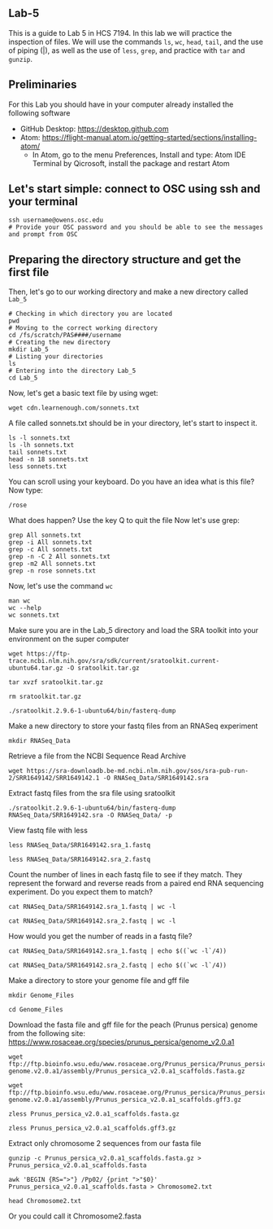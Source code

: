 ## Lab-5
This is a guide to Lab 5 in HCS 7194. In this lab we will practice the inspection of files. We will use the commands ```ls```, ```wc```, ```head```, ```tail```, and the use of piping (|), as well as the use of ```less```, ```grep```, and practice with ```tar``` and ```gunzip```.

## Preliminaries
For this Lab you should have in your computer already installed the following software
* GitHub Desktop: https://desktop.github.com
* Atom: https://flight-manual.atom.io/getting-started/sections/installing-atom/
  * In Atom, go to the menu Preferences, Install and type: Atom IDE Terminal by Qicrosoft, install the package and restart Atom

## Let's start simple: connect to OSC using ssh and your terminal
```
ssh username@owens.osc.edu
# Provide your OSC password and you should be able to see the messages and prompt from OSC
```
## Preparing the directory structure and get the first file
Then, let's go to our working directory and make a new directory called ```Lab_5```
```
# Checking in which directory you are located
pwd
# Moving to the correct working directory
cd /fs/scratch/PAS####/username
# Creating the new directory
mkdir Lab_5
# Listing your directories
ls
# Entering into the directory Lab_5
cd Lab_5
```
Now, let's get a basic text file by using wget:
```
wget cdn.learnenough.com/sonnets.txt
```
A file called sonnets.txt should be in your directory, let's start to inspect it.
```
ls -l sonnets.txt
ls -lh sonnets.txt
tail sonnets.txt
head -n 18 sonnets.txt
less sonnets.txt
```
You can scroll using your keyboard. Do you have an idea what is this file?
Now type:
```
/rose
```
What does happen? Use the key Q to quit the file
Now let's use grep:
```
grep All sonnets.txt
grep -i All sonnets.txt
grep -c All sonnets.txt
grep -n -C 2 All sonnets.txt
grep -m2 All sonnets.txt
grep -n rose sonnets.txt
```
Now, let's use the command ```wc```
```
man wc
wc --help
wc sonnets.txt
```
Make sure you are in the Lab_5 directory and load the SRA toolkit into your environment on the super computer
```
wget https://ftp-trace.ncbi.nlm.nih.gov/sra/sdk/current/sratoolkit.current-ubuntu64.tar.gz -O sratoolkit.tar.gz

tar xvzf sratoolkit.tar.gz

rm sratoolkit.tar.gz

./sratoolkit.2.9.6-1-ubuntu64/bin/fasterq-dump

```

Make a new directory to store your fastq files from an RNASeq experiment
```
mkdir RNASeq_Data
```
Retrieve a file from the NCBI Sequence Read Archive
```
wget https://sra-downloadb.be-md.ncbi.nlm.nih.gov/sos/sra-pub-run-2/SRR1649142/SRR1649142.1 -O RNASeq_Data/SRR1649142.sra
```
Extract fastq files from the sra file using sratoolkit
```
./sratoolkit.2.9.6-1-ubuntu64/bin/fasterq-dump RNASeq_Data/SRR1649142.sra -O RNASeq_Data/ -p
```
View fastq file with less
```
less RNASeq_Data/SRR1649142.sra_1.fastq

less RNASeq_Data/SRR1649142.sra_2.fastq
```
Count the number of lines in each fastq file to see if they match. They represent the forward and reverse reads from a paired end RNA sequencing experiment.
Do you expect them to match?
```
cat RNASeq_Data/SRR1649142.sra_1.fastq | wc -l

cat RNASeq_Data/SRR1649142.sra_2.fastq | wc -l
```
How would you get the number of reads in a fastq file?
```
cat RNASeq_Data/SRR1649142.sra_1.fastq | echo $((`wc -l`/4))

cat RNASeq_Data/SRR1649142.sra_2.fastq | echo $((`wc -l`/4))
```

Make a directory to store your genome file and gff file
```
mkdir Genome_Files

cd Genome_Files
```
Download the fasta file and gff file for the peach (Prunus persica) genome from the following site: https://www.rosaceae.org/species/prunus_persica/genome_v2.0.a1
```
wget ftp://ftp.bioinfo.wsu.edu/www.rosaceae.org/Prunus_persica/Prunus_persica-genome.v2.0.a1/assembly/Prunus_persica_v2.0.a1_scaffolds.fasta.gz

wget ftp://ftp.bioinfo.wsu.edu/www.rosaceae.org/Prunus_persica/Prunus_persica-genome.v2.0.a1/assembly/Prunus_persica_v2.0.a1_scaffolds.gff3.gz

zless Prunus_persica_v2.0.a1_scaffolds.fasta.gz

zless Prunus_persica_v2.0.a1_scaffolds.gff3.gz
```
Extract only chromosome 2 sequences from our fasta file
```
gunzip -c Prunus_persica_v2.0.a1_scaffolds.fasta.gz > Prunus_persica_v2.0.a1_scaffolds.fasta

awk 'BEGIN {RS=">"} /Pp02/ {print ">"$0}' Prunus_persica_v2.0.a1_scaffolds.fasta > Chromosome2.txt

head Chromosome2.txt

```
Or you could call it Chromosome2.fasta
